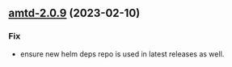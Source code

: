 

## [amtd-2.0.9](https://github.com/succelle/charts/compare/amtd-2.0.8...amtd-2.0.9) (2023-02-10)

### Fix

- ensure new helm deps repo is used in latest releases as well.
  
  